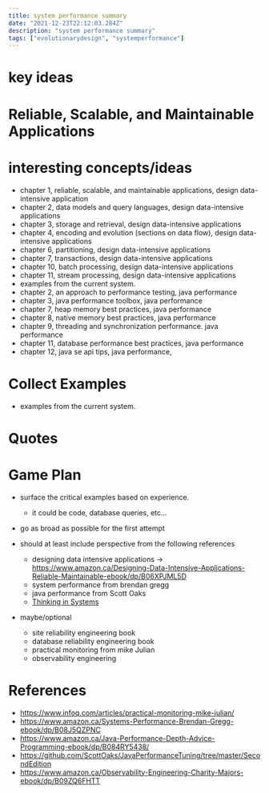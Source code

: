 ```yaml
---
title: system performance summary
date: "2021-12-23T22:12:03.284Z"
description: "system performance summary"
tags: ["evolutionarydesign", "systemperformance"]
---
```


# key ideas


# Reliable, Scalable, and Maintainable Applications
# interesting concepts/ideas
- chapter 1, reliable, scalable, and maintainable applications, design data-intensive application
- chapter 2, data models and query languages, design data-intensive applications
- chapter 3, storage and retrieval, design data-intensive applications
- chapter 4, encoding and evolution (sections on data flow), design data-intensive applications
- chapter 6, partitioning, design data-intensive applications
- chapter 7, transactions, design data-intensive applications
- chapter 10, batch processing, design data-intensive applications
- chapter 11, stream processing, design data-intensive applications
- examples from the current system.
- chapter 2, an approach to performance testing, java performance
- chapter 3, java performance toolbox, java performance
- chapter 7, heap memory best practices, java performance
- chapter 8, native memory best practices, java performance
- chapter 9, threading and synchronization performance. java performance
- chapter 11, database performance best practices, java performance
- chapter 12, java se api tips, java performance,
# Collect Examples
- examples from the current system.

# Quotes


# Game Plan
- surface the critical examples based on experience.
  - it could be code, database queries, etc...
- go as broad as possible for the first attempt
- should at least include perspective from the following references
  - designing data intensive applications -> https://www.amazon.ca/Designing-Data-Intensive-Applications-Reliable-Maintainable-ebook/dp/B06XPJML5D
  - system performance from brendan gregg
  - java performance from Scott Oaks
  - [Thinking in Systems](https://www.amazon.ca/Thinking-Systems-Donella-H-Meadows-ebook/dp/B005VSRFEA)

- maybe/optional
  - site reliability engineering book
  - database reliability engineering book
  - practical monitoring from mike Julian
  - observability engineering
  


# References
- https://www.infoq.com/articles/practical-monitoring-mike-julian/
- https://www.amazon.ca/Systems-Performance-Brendan-Gregg-ebook/dp/B08J5QZPNC
- https://www.amazon.ca/Java-Performance-Depth-Advice-Programming-ebook/dp/B084RY5438/
- https://github.com/ScottOaks/JavaPerformanceTuning/tree/master/SecondEdition
- https://www.amazon.ca/Observability-Engineering-Charity-Majors-ebook/dp/B09ZQ6FHTT